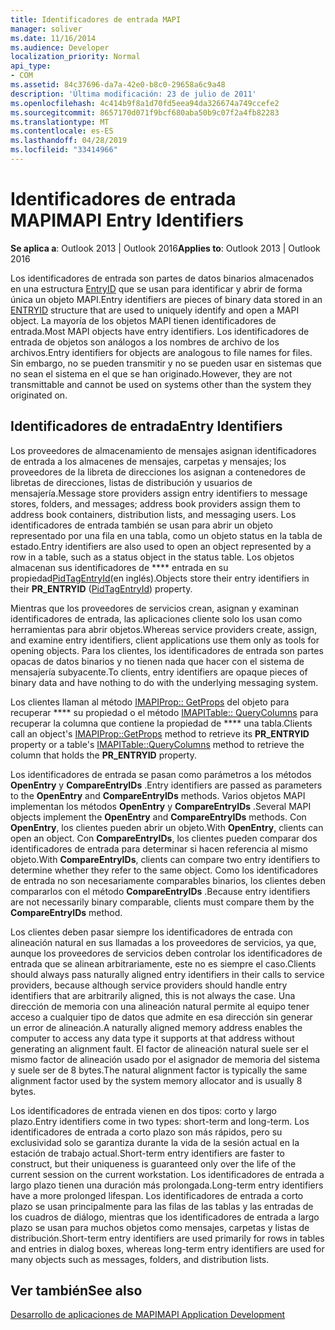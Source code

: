 ```yaml
---
title: Identificadores de entrada MAPI
manager: soliver
ms.date: 11/16/2014
ms.audience: Developer
localization_priority: Normal
api_type:
- COM
ms.assetid: 84c37696-da7a-42e0-b8c0-29658a6c9a48
description: 'Última modificación: 23 de julio de 2011'
ms.openlocfilehash: 4c414b9f8a1d70fd5eea94da326674a749ccefe2
ms.sourcegitcommit: 8657170d071f9bcf680aba50b9c07f2a4fb82283
ms.translationtype: MT
ms.contentlocale: es-ES
ms.lasthandoff: 04/28/2019
ms.locfileid: "33414966"
---
```

# <a name="mapi-entry-identifiers"></a><span data-ttu-id="51bba-103">Identificadores de entrada MAPI</span><span class="sxs-lookup"><span data-stu-id="51bba-103">MAPI Entry Identifiers</span></span>

  
  
<span data-ttu-id="51bba-104">**Se aplica a**: Outlook 2013 | Outlook 2016</span><span class="sxs-lookup"><span data-stu-id="51bba-104">**Applies to**: Outlook 2013 | Outlook 2016</span></span> 
  
<span data-ttu-id="51bba-105">Los identificadores de entrada son partes de datos binarios almacenados en una estructura [EntryID](entryid.md) que se usan para identificar y abrir de forma única un objeto MAPI.</span><span class="sxs-lookup"><span data-stu-id="51bba-105">Entry identifiers are pieces of binary data stored in an [ENTRYID](entryid.md) structure that are used to uniquely identify and open a MAPI object.</span></span> <span data-ttu-id="51bba-106">La mayoría de los objetos MAPI tienen identificadores de entrada.</span><span class="sxs-lookup"><span data-stu-id="51bba-106">Most MAPI objects have entry identifiers.</span></span> <span data-ttu-id="51bba-107">Los identificadores de entrada de objetos son análogos a los nombres de archivo de los archivos.</span><span class="sxs-lookup"><span data-stu-id="51bba-107">Entry identifiers for objects are analogous to file names for files.</span></span> <span data-ttu-id="51bba-108">Sin embargo, no se pueden transmitir y no se pueden usar en sistemas que no sean el sistema en el que se han originado.</span><span class="sxs-lookup"><span data-stu-id="51bba-108">However, they are not transmittable and cannot be used on systems other than the system they originated on.</span></span> 
  
## <a name="entry-identifiers"></a><span data-ttu-id="51bba-109">Identificadores de entrada</span><span class="sxs-lookup"><span data-stu-id="51bba-109">Entry Identifiers</span></span>

<span data-ttu-id="51bba-110">Los proveedores de almacenamiento de mensajes asignan identificadores de entrada a los almacenes de mensajes, carpetas y mensajes; los proveedores de la libreta de direcciones los asignan a contenedores de libretas de direcciones, listas de distribución y usuarios de mensajería.</span><span class="sxs-lookup"><span data-stu-id="51bba-110">Message store providers assign entry identifiers to message stores, folders, and messages; address book providers assign them to address book containers, distribution lists, and messaging users.</span></span> <span data-ttu-id="51bba-111">Los identificadores de entrada también se usan para abrir un objeto representado por una fila en una tabla, como un objeto status en la tabla de estado.</span><span class="sxs-lookup"><span data-stu-id="51bba-111">Entry identifiers are also used to open an object represented by a row in a table, such as a status object in the status table.</span></span> <span data-ttu-id="51bba-112">Los objetos almacenan sus identificadores de \*\*\*\* entrada en su propiedad[PidTagEntryId](pidtagentryid-canonical-property.md)(en inglés).</span><span class="sxs-lookup"><span data-stu-id="51bba-112">Objects store their entry identifiers in their **PR_ENTRYID** ([PidTagEntryId](pidtagentryid-canonical-property.md)) property.</span></span> 
  
<span data-ttu-id="51bba-113">Mientras que los proveedores de servicios crean, asignan y examinan identificadores de entrada, las aplicaciones cliente solo los usan como herramientas para abrir objetos.</span><span class="sxs-lookup"><span data-stu-id="51bba-113">Whereas service providers create, assign, and examine entry identifiers, client applications use them only as tools for opening objects.</span></span> <span data-ttu-id="51bba-114">Para los clientes, los identificadores de entrada son partes opacas de datos binarios y no tienen nada que hacer con el sistema de mensajería subyacente.</span><span class="sxs-lookup"><span data-stu-id="51bba-114">To clients, entry identifiers are opaque pieces of binary data and have nothing to do with the underlying messaging system.</span></span> 
  
<span data-ttu-id="51bba-115">Los clientes llaman al método [IMAPIProp:: GetProps](imapiprop-getprops.md) del objeto para recuperar \*\*\*\* su propiedad o el método [IMAPITable:: QueryColumns](imapitable-querycolumns.md) para recuperar la columna que contiene la propiedad de \*\*\*\* una tabla.</span><span class="sxs-lookup"><span data-stu-id="51bba-115">Clients call an object's [IMAPIProp::GetProps](imapiprop-getprops.md) method to retrieve its **PR_ENTRYID** property or a table's [IMAPITable::QueryColumns](imapitable-querycolumns.md) method to retrieve the column that holds the **PR_ENTRYID** property.</span></span> 
  
<span data-ttu-id="51bba-116">Los identificadores de entrada se pasan como parámetros a los métodos **OpenEntry** y **CompareEntryIDs** .</span><span class="sxs-lookup"><span data-stu-id="51bba-116">Entry identifiers are passed as parameters to the **OpenEntry** and **CompareEntryIDs** methods.</span></span> <span data-ttu-id="51bba-117">Varios objetos MAPI implementan los métodos **OpenEntry** y **CompareEntryIDs** .</span><span class="sxs-lookup"><span data-stu-id="51bba-117">Several MAPI objects implement the **OpenEntry** and **CompareEntryIDs** methods.</span></span> <span data-ttu-id="51bba-118">Con **OpenEntry**, los clientes pueden abrir un objeto.</span><span class="sxs-lookup"><span data-stu-id="51bba-118">With **OpenEntry**, clients can open an object.</span></span> <span data-ttu-id="51bba-119">Con **CompareEntryIDs**, los clientes pueden comparar dos identificadores de entrada para determinar si hacen referencia al mismo objeto.</span><span class="sxs-lookup"><span data-stu-id="51bba-119">With **CompareEntryIDs**, clients can compare two entry identifiers to determine whether they refer to the same object.</span></span> <span data-ttu-id="51bba-120">Como los identificadores de entrada no son necesariamente comparables binarios, los clientes deben compararlos con el método **CompareEntryIDs** .</span><span class="sxs-lookup"><span data-stu-id="51bba-120">Because entry identifiers are not necessarily binary comparable, clients must compare them by the **CompareEntryIDs** method.</span></span> 
  
<span data-ttu-id="51bba-121">Los clientes deben pasar siempre los identificadores de entrada con alineación natural en sus llamadas a los proveedores de servicios, ya que, aunque los proveedores de servicios deben controlar los identificadores de entrada que se alinean arbitrariamente, este no es siempre el caso.</span><span class="sxs-lookup"><span data-stu-id="51bba-121">Clients should always pass naturally aligned entry identifiers in their calls to service providers, because although service providers should handle entry identifiers that are arbitrarily aligned, this is not always the case.</span></span> <span data-ttu-id="51bba-122">Una dirección de memoria con una alineación natural permite al equipo tener acceso a cualquier tipo de datos que admite en esa dirección sin generar un error de alineación.</span><span class="sxs-lookup"><span data-stu-id="51bba-122">A naturally aligned memory address enables the computer to access any data type it supports at that address without generating an alignment fault.</span></span> <span data-ttu-id="51bba-123">El factor de alineación natural suele ser el mismo factor de alineación usado por el asignador de memoria del sistema y suele ser de 8 bytes.</span><span class="sxs-lookup"><span data-stu-id="51bba-123">The natural alignment factor is typically the same alignment factor used by the system memory allocator and is usually 8 bytes.</span></span>
  
<span data-ttu-id="51bba-124">Los identificadores de entrada vienen en dos tipos: corto y largo plazo.</span><span class="sxs-lookup"><span data-stu-id="51bba-124">Entry identifiers come in two types: short-term and long-term.</span></span> <span data-ttu-id="51bba-125">Los identificadores de entrada a corto plazo son más rápidos, pero su exclusividad solo se garantiza durante la vida de la sesión actual en la estación de trabajo actual.</span><span class="sxs-lookup"><span data-stu-id="51bba-125">Short-term entry identifiers are faster to construct, but their uniqueness is guaranteed only over the life of the current session on the current workstation.</span></span> <span data-ttu-id="51bba-126">Los identificadores de entrada a largo plazo tienen una duración más prolongada.</span><span class="sxs-lookup"><span data-stu-id="51bba-126">Long-term entry identifiers have a more prolonged lifespan.</span></span> <span data-ttu-id="51bba-127">Los identificadores de entrada a corto plazo se usan principalmente para las filas de las tablas y las entradas de los cuadros de diálogo, mientras que los identificadores de entrada a largo plazo se usan para muchos objetos como mensajes, carpetas y listas de distribución.</span><span class="sxs-lookup"><span data-stu-id="51bba-127">Short-term entry identifiers are used primarily for rows in tables and entries in dialog boxes, whereas long-term entry identifiers are used for many objects such as messages, folders, and distribution lists.</span></span>
  
## <a name="see-also"></a><span data-ttu-id="51bba-128">Ver también</span><span class="sxs-lookup"><span data-stu-id="51bba-128">See also</span></span>



[<span data-ttu-id="51bba-129">Desarrollo de aplicaciones de MAPI</span><span class="sxs-lookup"><span data-stu-id="51bba-129">MAPI Application Development</span></span>](mapi-application-development.md)

